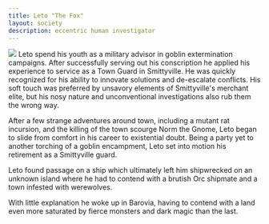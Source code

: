 ```yaml
---
title: Leto "The Fox"
layout: society
description: eccentric human investigator
---
```

<img src="https://www.dropbox.com/scl/fi/zvrwtsjxj5z5swgjryav2/Leto.jpg?rlkey=pm0r6c5q8g5qpjxs8s01byakd&dl=0&raw=1" class="headshot">
Leto spend his youth as a military advisor in goblin extermination campaigns. After successfully serving out his conscription he applied his experience to service as a Town Guard in Smittyville. He was quickly recognized for his ability to innovate solutions and de-escalate conflicts. His soft touch was preferred by  unsavory elements of Smittyville's merchant elite, but his nosy nature and unconventional investigations also rub them the wrong way.

After a few strange adventures around town, including a mutant rat incursion,  and the killing of the town scourge Norm the Gnome, Leto began to slide from comfort in his career to existential doubt. Being a party yet to another torching of a goblin encampment, Leto set into motion his retirement as a Smittyville guard.

Leto found passage on a ship which ultimately left him shipwrecked on an unknown island where he had to contend with a brutish Orc shipmate and a town infested with werewolves.

With little explanation he woke up in Barovia, having to contend with a land even more saturated by fierce monsters and dark magic than the last.  